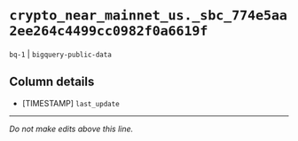 # `crypto_near_mainnet_us._sbc_774e5aa2ee264c4499cc0982f0a6619f`
`bq-1` | `bigquery-public-data`

## Column details
* [TIMESTAMP] `last_update`

-------------------------------------------------------------------------------
*Do not make edits above this line.*
